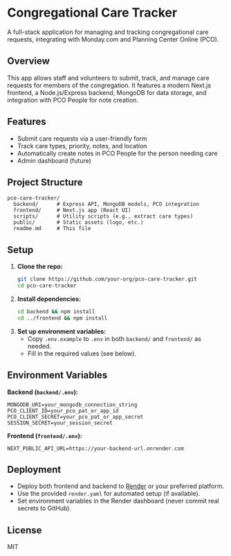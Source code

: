 # Congregational Care Tracker

A full-stack application for managing and tracking congregational care requests, integrating with Monday.com and Planning Center Online (PCO).

## Overview
This app allows staff and volunteers to submit, track, and manage care requests for members of the congregation. It features a modern Next.js frontend, a Node.js/Express backend, MongoDB for data storage, and integration with PCO People for note creation.

## Features
- Submit care requests via a user-friendly form
- Track care types, priority, notes, and location
- Automatically create notes in PCO People for the person needing care
- Admin dashboard (future)

## Project Structure
```
pco-care-tracker/
  backend/      # Express API, MongoDB models, PCO integration
  frontend/     # Next.js app (React UI)
  scripts/      # Utility scripts (e.g., extract care types)
  public/       # Static assets (logo, etc.)
  readme.md     # This file
```

## Setup
1. **Clone the repo:**
   ```bash
   git clone https://github.com/your-org/pco-care-tracker.git
   cd pco-care-tracker
   ```
2. **Install dependencies:**
   ```bash
   cd backend && npm install
   cd ../frontend && npm install
   ```
3. **Set up environment variables:**
   - Copy `.env.example` to `.env` in both `backend/` and `frontend/` as needed.
   - Fill in the required values (see below).

## Environment Variables
**Backend (`backend/.env`):**
```
MONGODB_URI=your_mongodb_connection_string
PCO_CLIENT_ID=your_pco_pat_or_app_id
PCO_CLIENT_SECRET=your_pco_pat_or_app_secret
SESSION_SECRET=your_session_secret
```
**Frontend (`frontend/.env`):**
```
NEXT_PUBLIC_API_URL=https://your-backend-url.onrender.com
```

## Deployment
- Deploy both frontend and backend to [Render](https://render.com/) or your preferred platform.
- Use the provided `render.yaml` for automated setup (if available).
- Set environment variables in the Render dashboard (never commit real secrets to GitHub).

## License
MIT 